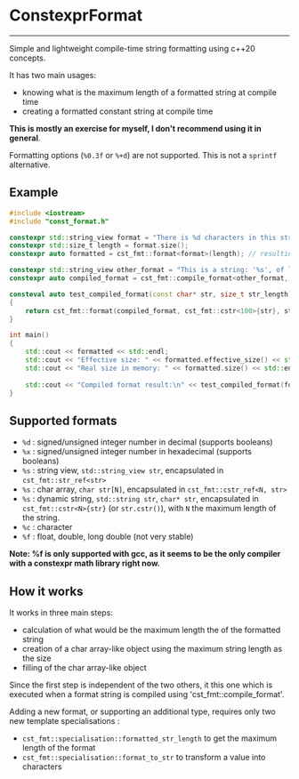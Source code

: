 # ConstexprFormat

---

Simple and lightweight compile-time string formatting using c++20 concepts.

It has two main usages:
 - knowing what is the maximum length of a formatted string at compile time
 - creating a formatted constant string at compile time

**This is mostly an exercise for myself, I don't recommend using it in general**.

Formatting options (`%0.3f` or `%+d`) are not supported. This is not a `sprintf` alternative.

## Example
```cpp
#include <iostream>
#include "const_format.h"

constexpr std::string_view format = "There is %d characters in this string.";
constexpr std::size_t length = format.size();
constexpr auto formatted = cst_fmt::format<format>(length); // resulting type is cst_fmt::FormattedCharArray<57>

constexpr std::string_view other_format = "This is a string: '%s', of length %d";
constexpr auto compiled_format = cst_fmt::compile_format<other_format, cst_fmt::cstr<100>, size_t>(); // The '%s' will be 100 characters at max

consteval auto test_compiled_format(const char* str, size_t str_length)
{
    return cst_fmt::format(compiled_format, cst_fmt::cstr<100>{str}, str_length);
}

int main()
{
    std::cout << formatted << std::endl;
    std::cout << "Effective size: " << formatted.effective_size() << std::endl;
    std::cout << "Real size in memory: " << formatted.size() << std::endl; // cst_fmt::FormattedCharArray inherits from std::array
    
    std::cout << "Compiled format result:\n" << test_compiled_format(formatted.cstr(), length) << std::endl;
}
```

## Supported formats
- `%d` : signed/unsigned integer number in decimal (supports booleans)
- `%x` : signed/unsigned integer number in hexadecimal (supports booleans)
- `%s` : string view, `std::string_view str`, encapsulated in `cst_fmt::str_ref<str>`
- `%s` : char array, `char str[N]`, encapsulated in `cst_fmt::cstr_ref<N, str>`
- `%s` : dynamic string, `std::string str`, `char* str`, encapsulated in `cst_fmt::cstr<N>{str}` (or `str.cstr()`), with `N` the maximum length of the string.
- `%c` : character
- `%f` : float, double, long double (not very stable)

**Note: %f is only supported with gcc, as it seems to be the only compiler with a constexpr math library right now.**


## How it works

It works in three main steps:
- calculation of what would be the maximum length the of the formatted string
- creation of a char array-like object using the maximum string length as the size
- filling of the char array-like object

Since the first step is independent of the two others, it this one which is executed when a format string is compiled using 'cst_fmt::compile_format'.

Adding a new format, or supporting an additional type, requires only two new template specialisations : 
 - `cst_fmt::specialisation::formatted_str_length` to get the maximum length of the format
 - `cst_fmt::specialisation::format_to_str` to transform a value into characters
